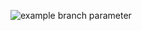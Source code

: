 ![example branch parameter](https://github.com/skripchenkovl/cpp_hello_world_skripchenko/workflows/test.yml/badge.svg?branch=number2)
